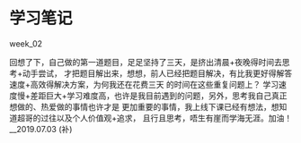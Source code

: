 # 学习笔记

week_02

回想了下，自己做的第一道题目，足足坚持了三天，是挤出清晨+夜晚得时间去思考+动手尝试，
才把题目解出来，想想，前人已经把题目解决，有比我更好得解答速度+高效得解决方案，为何我还在花费三天
的时间在这些重复问题上？
学习速度慢+差距巨大+学习难度高，也许是我目前遇到的问题，另外，思考我自己真正想做的、热爱做的事情也许才是
更加重要的事情，我上线下课已经有想法，想知道超哥的过往以及个人价值观+追求，
且行且思考，唔生有崖而学海无涯。加油！    __2019.07.03 (补)
